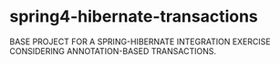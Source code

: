 spring4-hibernate-transactions
==============================

BASE PROJECT FOR A SPRING-HIBERNATE INTEGRATION EXERCISE CONSIDERING ANNOTATION-BASED TRANSACTIONS.
